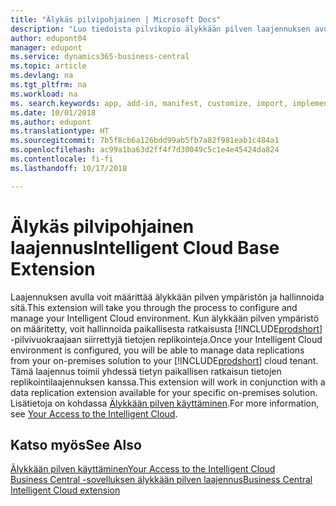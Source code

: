 ```yaml
---
title: "Älykäs pilvipohjainen | Microsoft Docs"
description: "Luo tiedoista pilvikopio älykkään pilven laajennuksen avulla ja muodosta yhteys älykkääseen pilveen."
author: edupont04
manager: edupont
ms.service: dynamics365-business-central
ms.topic: article
ms.devlang: na
ms.tgt_pltfrm: na
ms.workload: na
ms. search.keywords: app, add-in, manifest, customize, import, implement
ms.date: 10/01/2018
ms.author: edupont
ms.translationtype: HT
ms.sourcegitcommit: 7b5f8cb6a126bdd99ab5fb7a82f981eab1c484a1
ms.openlocfilehash: ac99a1ba63d2ff4f7d30049c5c1e4e45424da824
ms.contentlocale: fi-fi
ms.lasthandoff: 10/17/2018

---
```


# <a name="intelligent-cloud-base-extension"></a><span data-ttu-id="d5e1e-103">Älykäs pilvipohjainen laajennus</span><span class="sxs-lookup"><span data-stu-id="d5e1e-103">Intelligent Cloud Base Extension</span></span>

<span data-ttu-id="d5e1e-104">Laajennuksen avulla voit määrittää älykkään pilven ympäristön ja hallinnoida sitä.</span><span class="sxs-lookup"><span data-stu-id="d5e1e-104">This extension will take you through the process to configure and manage your Intelligent Cloud environment.</span></span> <span data-ttu-id="d5e1e-105">Kun älykkään pilven ympäristö on määritetty, voit hallinnoida paikallisesta ratkaisusta [!INCLUDE[prodshort](includes/prodshort.md)] -pilvivuokraajaan siirrettyjä tietojen replikointeja.</span><span class="sxs-lookup"><span data-stu-id="d5e1e-105">Once your Intelligent Cloud environment is configured, you will be able to manage data replications from your on-premises solution to your [!INCLUDE[prodshort](includes/prodshort.md)] cloud tenant.</span></span> <span data-ttu-id="d5e1e-106">Tämä laajennus toimii yhdessä tietyn paikallisen ratkaisun tietojen replikointilaajennuksen kanssa.</span><span class="sxs-lookup"><span data-stu-id="d5e1e-106">This extension will work in conjunction with a data replication extension available for your specific on-premises solution.</span></span> <span data-ttu-id="d5e1e-107">Lisätietoja on kohdassa [Älykkään pilven käyttäminen](about-intelligent-cloud.md).</span><span class="sxs-lookup"><span data-stu-id="d5e1e-107">For more information, see [Your Access to the Intelligent Cloud](about-intelligent-cloud.md).</span></span>  

## <a name="see-also"></a><span data-ttu-id="d5e1e-108">Katso myös</span><span class="sxs-lookup"><span data-stu-id="d5e1e-108">See Also</span></span>

[<span data-ttu-id="d5e1e-109">Älykkään pilven käyttäminen</span><span class="sxs-lookup"><span data-stu-id="d5e1e-109">Your Access to the Intelligent Cloud</span></span>](about-intelligent-cloud.md)  
[<span data-ttu-id="d5e1e-110">Business Central -sovelluksen älykkään pilven laajennus</span><span class="sxs-lookup"><span data-stu-id="d5e1e-110">Business Central Intelligent Cloud extension</span></span>](ui-extensions-data-replication.md)  

